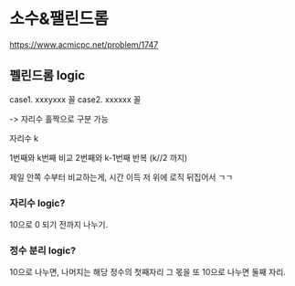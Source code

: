 # 소수&팰린드롬
 https://www.acmicpc.net/problem/1747





 ## 펠린드롬 logic
 case1. xxxyxxx 꼴
 case2. xxxxxx 꼴

 -> 자리수 홀짝으로 구분 가능

 자리수 k

 1번째와 k번째 비교
 2번째와 k-1번째
 반복 (k//2 까지)


 제일 안쪽 수부터 비교하는게, 시간 이득
 저 위에 로직 뒤집어서 ㄱㄱ

 ### 자리수 logic?
 10으로 0 되기 전까지 나누기.

 ### 정수 분리 logic?
 10으로 나누면, 나머지는 해당 정수의 첫째자리
 그 몫을 또 10으로 나누면 둘째 자리.




 